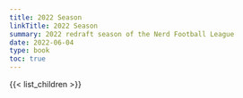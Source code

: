 ```yaml
---
title: 2022 Season
linkTitle: 2022 Season
summary: 2022 redraft season of the Nerd Football League
date: 2022-06-04
type: book
toc: true
---
```


{{< list_children >}}
